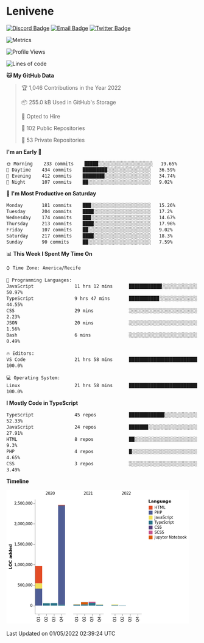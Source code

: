 # Lenivene

[![Discord Badge](https://img.shields.io/badge/-Lenivene%230715-black?style=flat-square&logo=Discord&logoColor=white)](http://discord.com/)
[![Email Badge](https://img.shields.io/badge/-lenivene@msn.com-black?style=flat-square&logo=Gmail&logoColor=white&link=mailto:lenivene@msn.com)](mailto:lenivene@msn.com)
[![Twitter Badge](https://img.shields.io/badge/-@enevinel-black?style=flat-square&logo=twitter&logoColor=white&link=https://twitter.com/enevinel)](https://twitter.com/enevinel)

<!-- https://github-readme-stats.vercel.app/api?username=lenivene&show_icons=true -->

<img src="https://metrics.lecoq.io/lenivene?template=classic&config.timezone=America%2FRecife" alt="Metrics" />

<!--START_SECTION:waka-->
![Profile Views](http://img.shields.io/badge/Profile%20Views-1-blue)

![Lines of code](https://img.shields.io/badge/From%20Hello%20World%20I%27ve%20Written-4%20Million%20lines%20of%20code-blue)

**🐱 My GitHub Data** 

> 🏆 1,046 Contributions in the Year 2022
 > 
> 📦 255.0 kB Used in GitHub's Storage 
 > 
> 💼 Opted to Hire
 > 
> 📜 102 Public Repositories 
 > 
> 🔑 53 Private Repositories  
 > 
**I'm an Early 🐤** 

```text
🌞 Morning    233 commits    █████░░░░░░░░░░░░░░░░░░░░   19.65% 
🌆 Daytime    434 commits    █████████░░░░░░░░░░░░░░░░   36.59% 
🌃 Evening    412 commits    ████████░░░░░░░░░░░░░░░░░   34.74% 
🌙 Night      107 commits    ██░░░░░░░░░░░░░░░░░░░░░░░   9.02%

```
📅 **I'm Most Productive on Saturday** 

```text
Monday       181 commits    ███░░░░░░░░░░░░░░░░░░░░░░   15.26% 
Tuesday      204 commits    ████░░░░░░░░░░░░░░░░░░░░░   17.2% 
Wednesday    174 commits    ███░░░░░░░░░░░░░░░░░░░░░░   14.67% 
Thursday     213 commits    ████░░░░░░░░░░░░░░░░░░░░░   17.96% 
Friday       107 commits    ██░░░░░░░░░░░░░░░░░░░░░░░   9.02% 
Saturday     217 commits    ████░░░░░░░░░░░░░░░░░░░░░   18.3% 
Sunday       90 commits     ██░░░░░░░░░░░░░░░░░░░░░░░   7.59%

```


📊 **This Week I Spent My Time On** 

```text
⌚︎ Time Zone: America/Recife

💬 Programming Languages: 
JavaScript               11 hrs 12 mins      ████████████░░░░░░░░░░░░░   50.97% 
TypeScript               9 hrs 47 mins       ███████████░░░░░░░░░░░░░░   44.55% 
CSS                      29 mins             ░░░░░░░░░░░░░░░░░░░░░░░░░   2.23% 
JSON                     20 mins             ░░░░░░░░░░░░░░░░░░░░░░░░░   1.56% 
Bash                     6 mins              ░░░░░░░░░░░░░░░░░░░░░░░░░   0.49%

🔥 Editors: 
VS Code                  21 hrs 58 mins      █████████████████████████   100.0%

💻 Operating System: 
Linux                    21 hrs 58 mins      █████████████████████████   100.0%

```

**I Mostly Code in TypeScript** 

```text
TypeScript               45 repos            █████████████░░░░░░░░░░░░   52.33% 
JavaScript               24 repos            ███████░░░░░░░░░░░░░░░░░░   27.91% 
HTML                     8 repos             ██░░░░░░░░░░░░░░░░░░░░░░░   9.3% 
PHP                      4 repos             █░░░░░░░░░░░░░░░░░░░░░░░░   4.65% 
CSS                      3 repos             ░░░░░░░░░░░░░░░░░░░░░░░░░   3.49%

```


**Timeline**

![Chart not found](https://raw.githubusercontent.com/lenivene/lenivene/master/charts/bar_graph.png) 


 Last Updated on 01/05/2022 02:39:24 UTC
<!--END_SECTION:waka-->